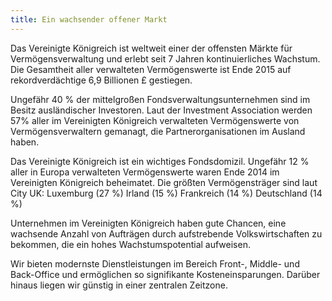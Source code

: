 ```yaml
---
title: Ein wachsender offener Markt
---
```


Das Vereinigte Königreich ist weltweit einer der offensten Märkte für Vermögensverwaltung und erlebt seit 7 Jahren kontinuierliches Wachstum. Die Gesamtheit aller verwalteten Vermögenswerte ist Ende 2015 auf rekordverdächtige 6,9 Billionen £ gestiegen. 

Ungefähr 40 % der mittelgroßen Fondsverwaltungsunternehmen sind im Besitz ausländischer Investoren. Laut der Investment Association werden 57% aller im Vereinigten Königreich verwalteten Vermögenswerte von Vermögensverwaltern gemanagt, die Partnerorganisationen im Ausland haben.  

Das Vereinigte Königreich ist ein wichtiges Fondsdomizil. Ungefähr 12 % aller in Europa verwalteten Vermögenswerte waren Ende 2014 im Vereinigten Königreich beheimatet. Die größten Vermögensträger sind laut City UK:
Luxemburg (27 %)
Irland (15 %)
Frankreich (14 %)
Deutschland (14 %)

Unternehmen im Vereinigten Königreich haben gute Chancen, eine wachsende Anzahl von Aufträgen durch aufstrebende Volkswirtschaften zu bekommen, die ein hohes Wachstumspotential aufweisen.

Wir bieten modernste Dienstleistungen im Bereich Front-, Middle- und Back-Office und ermöglichen so signifikante Kosteneinsparungen. Darüber hinaus liegen wir günstig in einer zentralen Zeitzone.

